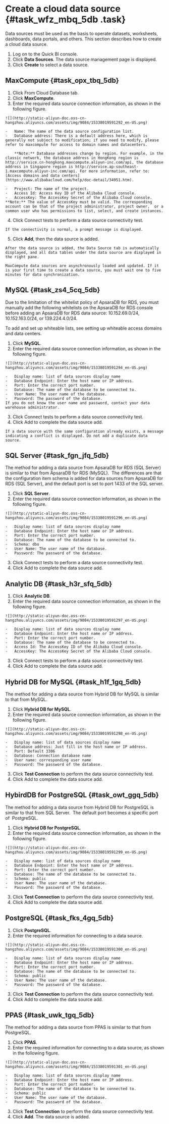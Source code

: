 # Create a cloud data source {#task_wfz_mbq_5db .task}

Data sources must be used as the basis to operate datasets, worksheets, dashboards, data portals, and others. This section describes how to create a cloud data source.

1.   Log on to the Quick BI console. 
2.   Click **Data Sources**. The data source management page is displayed. 
3.   Click **Create** to select a data source. 

## MaxCompute {#task_opx_tbq_5db}

1.   Click From Cloud Database tab. 
2.   Click **MaxCompute**. 
3.   Enter the required data source connection information, as shown in the following figure. 

    ![](http://static-aliyun-doc.oss-cn-hangzhou.aliyuncs.com/assets/img/9084/15338019591292_en-US.png)

    -   Name: The name of the data source configuration list.
    -   Database address: There is a default address here, which is generally not subject to modification; if you need to modify, please refer to maxcompute for access to domain names and datacenters.

        **Note:** Database addresses change by region. For example, in the classic network, the database address in HongKong region is http://service.cn-hongkong.maxcompute.aliyun-inc.com/api, the database address in Singapore region is http://service.ap-southeast-1.maxcompute.aliyun-inc.com/api. For more information, refer to: [Access domains and data centers](https://www.alibabacloud.com/help/doc-detail/34951.htm).

    -   Project: The name of the project.
    -   Access Id: Access Key ID of the Alibaba Cloud console.
    -   AccessKey: The AccessKey Secret of the Alibaba Cloud console.
    **Note:** The value of AccessKey must be valid. The corresponding account can be that of the project administrator, project owner,  or a common user who has permissions to list, select, and create instances.

4.   Click Connect tests to perform a data source connectivity test. 

    If the connectivity is normal, a prompt message is displayed.

5.   Click **Add**, then the data source is added. 

    After the data source is added, the Data Source tab is automatically displayed, and all data tables under the data source are displayed in the right pane.

    MaxCompute data sources are asynchronously loaded and updated. If it is your first time to create a data source, you must wait one to five minutes for data synchronization.


## MySQL {#task_zs4_5cq_5db}

Due to the limitation of the whitelist policy of ApsaraDB for RDS, you must manually add the following whitelists on the ApsaraDB for RDS console before adding an ApsaraDB for RDS data source: 10.152.69.0/24, 10.152.163.0/24, or 139.224.4.0/24.

To add and set up whiteable lists, see setting up whiteable access domains and data centers.

1.   Click **MySQL**. 
2.   Enter the required data source connection information, as shown in the following figure. 

    ![](http://static-aliyun-doc.oss-cn-hangzhou.aliyuncs.com/assets/img/9084/15338019591294_en-US.png)

    -   Display name: list of data sources display name
    -   Database Endpoint: Enter the host name or IP address.
    -   Port: Enter the correct port number.
    -   Database: The name of the database to be connected to.
    -   User Name: The user name of the database.
    -   Password: The password of the database.
    If you do not know the user name and password, contact your data warehouse administrator.

3.   Click Connect tests to perform a data source connectivity test. 
4.   Click Add to complete the data source add. 

    If a data source with the same configuration already exists, a message indicating a conflict is displayed. Do not add a duplicate data source.


## SQL Server {#task_fgn_jfq_5db}

The method for adding a data source from ApsaraDB for RDS \(SQL Server\) is similar to that from ApsaraDB for RDS \(MySQL\).  The differences are that the configuration item schema is added for data sources from ApsaraDB for RDS \(SQL Server\), and the default port is set to port 1433 of the SQL server.

1.   Click **SQL Server**. 
2.   Enter the required data source connection information, as shown in the following figure. 

    ![](http://static-aliyun-doc.oss-cn-hangzhou.aliyuncs.com/assets/img/9084/15338019591296_en-US.png)

    -   Display name: list of data sources display name
    -   Database Endpoint: Enter the host name or IP address.
    -   Port: Enter the correct port number.
    -   Database: The name of the database to be connected to.
    -   Schema: dbo
    -   User Name: The user name of the database.
    -   Password: The password of the database.
3.   Click Connect tests to perform a data source connectivity test. 
4.   Click Add to complete the data source add. 

## Analytic DB {#task_h3r_sfq_5db}

1.   Click **Analytic DB**. 
2.   Enter the required data source connection information, as shown in the following figure. 

    ![](http://static-aliyun-doc.oss-cn-hangzhou.aliyuncs.com/assets/img/9084/15338019591297_en-US.png)

    -   Display name: list of data sources display name
    -   Database Endpoint: Enter the host name or IP address.
    -   Port: Enter the correct port number.
    -   Database: The name of the database to be connected to.
    -   Access Id: The AccessKey ID of the Alibaba Cloud console.
    -   AccessKey: The AccessKey Secret of the Alibaba Cloud console.
3.   Click Connect tests to perform a data source connectivity test. 
4.   Click Add to complete the data source add. 

## Hybrid DB for MySQL {#task_h1f_1gq_5db}

The method for adding a data source from Hybrid DB for MySQL is similar to that from MySQL. 

1.   Click **Hybrid DB for MySQL**. 
2.   Enter the required data source connection information, as shown in the following figure. 

    ![](http://static-aliyun-doc.oss-cn-hangzhou.aliyuncs.com/assets/img/9084/15338019591298_en-US.png)

    -   Display name: list of data sources display name
    -   Database address: Just fill in the host name or IP address.
    -   Port: Default 3306
    -   Database: Connection database name
    -   User name: corresponding user name
    -   Password: The password of the database.
3.   Click **Test Connection** to perform the data source connectivity test. 
4.   Click Add to complete the data source add. 

## HybirdDB for PostgreSQL {#task_owt_ggq_5db}

The method for adding a data source from Hybrid DB for PostgreSQL is similar to that from SQL Server.  The default port becomes a specific port of  PostgreSQL.

1.   Click **Hybrid DB for PostgreSQL**. 
2.   Enter the required data source connection information, as shown in the following figure. 

    ![](http://static-aliyun-doc.oss-cn-hangzhou.aliyuncs.com/assets/img/9084/15338019591299_en-US.png)

    -   Display name: list of data sources display name
    -   Database Endpoint: Enter the host name or IP address.
    -   Port: Enter the correct port number.
    -   Database: The name of the database to be connected to.
    -   Schema: public
    -   User Name: The user name of the database.
    -   Password: The password of the database.
3.   Click **Test Connection** to perform the data source connectivity test. 
4.   Click Add to complete the data source add. 

## PostgreSQL {#task_fks_4gq_5db}

1.   Click **PostgreSQL**. 
2.   Enter the required information for connecting to a data source. 

    ![](http://static-aliyun-doc.oss-cn-hangzhou.aliyuncs.com/assets/img/9084/15338019591300_en-US.png)

    -   Display name: list of data sources display name
    -   Database Endpoint: Enter the host name or IP address.
    -   Port: Enter the correct port number.
    -   Database: The name of the database to be connected to.
    -   Schema: public
    -   User Name: The user name of the database.
    -   Password: The password of the database.
3.   Click **Test Connection** to perform the data source connectivity test. 
4.   Click Add to complete the data source add. 

## PPAS {#task_uwk_tgq_5db}

The method for adding a data source from PPAS is similar to that from PostgreSQL. 

1.   Click **PPAS**. 
2.   Enter the required information for connecting to a data source, as shown in the following figure. 

    ![](http://static-aliyun-doc.oss-cn-hangzhou.aliyuncs.com/assets/img/9084/15338019591301_en-US.png)

    -   Display name: list of data sources display name
    -   Database Endpoint: Enter the host name or IP address.
    -   Port: Enter the correct port number.
    -   Database: The name of the database to be connected to.
    -   Schema: public
    -   User Name: The user name of the database.
    -   Password: The password of the database.
3.   Click **Test Connection** to perform the data source connectivity test. 
4.   Click **Add**. The data source is added. 

